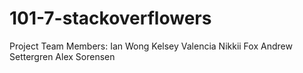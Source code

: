 # 101-7-stackoverflowers

Project Team Members:
Ian Wong
Kelsey Valencia
Nikkii Fox
Andrew Settergren
Alex Sorensen
